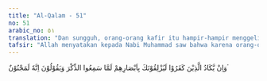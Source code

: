 ```yaml
---
title: "Al-Qalam - 51"
no: 51
arabic_no: ٥١
translation: "Dan sungguh, orang-orang kafir itu hampir-hampir menggelincirkanmu dengan pandangan mata mereka, ketika mereka mendengar Al-Qur'an dan mereka berkata, “Dia (Muhammad) itu benar-benar orang gila.”"
tafsir: "Allah menyatakan kepada Nabi Muhammad saw bahwa karena orang-orang musyrik sangat marah dan benci kepada beliau, mereka memandang Nabi dari sudut matanya dengan pandangan yang penuh kemarahan dan kebencian. Hal ini terutama setiap kali mereka mendengar bacaan ayat-ayat Al-Qur'an.\n\nMenurut sebagian ahli tafsir, yang dimaksudkan dengan \"orang-orang yang hampir-hampir menggelincirkan Nabi dengan pandangan matanya\" ialah Bani Asad, salah satu kabilah di negeri Arab waktu itu. Diriwayatkan bahwa orang-orang dari Bani Asad mempunyai semacam ilmu yang dapat mempengaruhi orang lain dengan menggunakan ketajaman sorotan matanya. Maka sebahagian mereka bermaksud mencobakan ilmunya itu kepada Nabi Muhammad, karena menurut mereka seandainya Muhammad itu benar-benar seorang rasul yang diutus Allah, tentu ia tidak akan terpengaruh oleh ilmu mereka itu. Kenyataannya bahwa ilmu itu memang tidak mempan terhadap Rasulullah saw.\n\nDari riwayat di atas ayat ini dipahami bahwa segala macam ilmu gaib apa pun tidak akan dapat mengenai atau mempengaruhi seseorang jika ia beriman kepada Allah, kecuali ilmu-ilmu yang sesuai dengan sunatullah, seperti menyakiti seseorang dengan cara mempengaruhi jiwanya sesuai dengan dalil dan ketetapan ilmu jiwa, menganiaya seseorang dengan aliran listrik, dan sebagainya. Ilmu-ilmu yang demikian itu dapat mempengaruhi seseorang.\n\nKarena orang-orang musyrik itu tidak dapat mempengaruhi Rasulullah dengan ilmu-ilmu yang ada pada mereka, seperti sorotan ketajaman mata, dan karena tidak dapat menandingi ayat-ayat Al-Qur'an, maka mereka mengatakan bahwa sesungguhnya ia (Muhammad) itu benar-benar orang yang gila."
---
```

وَاِنْ يَّكَادُ الَّذِيْنَ كَفَرُوْا لَيُزْلِقُوْنَكَ بِاَبْصَارِهِمْ لَمَّا سَمِعُوا الذِّكْرَ وَيَقُوْلُوْنَ اِنَّهٗ لَمَجْنُوْنٌ ۘ